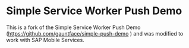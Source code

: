 # Simple Service Worker Push Demo

This is a fork of the Simple Service Worker Push Demo (https://github.com/gauntface/simple-push-demo ) and was modified to work with SAP Mobile Services.
 
